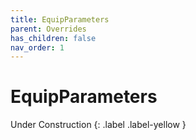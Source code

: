 ```yaml
---
title: EquipParameters
parent: Overrides
has_children: false
nav_order: 1
---
```


# EquipParameters
Under Construction
{: .label .label-yellow }